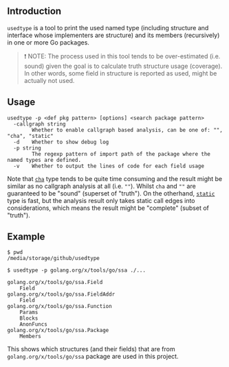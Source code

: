 ## Introduction

`usedtype` is a tool to print the used named type (including structure and interface whose implementers are structure) and its members (recursively) in one or more Go packages.

> ❗ NOTE: The process used in this tool tends to be over-estimated (i.e. sound) given the goal is to calculate truth structure usage (coverage). In other words, some field in structure is reported as used, might be actually not used.

## Usage

```shell
usedtype -p <def pkg pattern> [options] <search package pattern>
  -callgraph string
        Whether to enable callgraph based analysis, can be one of: "", "cha", "static"
  -d    Whether to show debug log
  -p string
        The regexp pattern of import path of the package where the named types are defined.
  -v    Whether to output the lines of code for each field usage
```

Note that [`cha`](https://pkg.go.dev/golang.org/x/tools@v0.0.0-20210102185154-773b96fafca2/go/callgraph/cha) type tends to be quite time consuming and the result might be similar as no callgraph analysis at all (i.e. `""`). Whilst `cha` and `""` are guaranteed to be "sound" (superset of "truth"). On the otherhand, [`static`](https://pkg.go.dev/golang.org/x/tools@v0.0.0-20210102185154-773b96fafca2/go/callgraph/static) type is fast, but the analysis result only takes static call edges into considerations, which means the result might be "complete" (subset of "truth").

## Example

```shell
$ pwd                         
/media/storage/github/usedtype 

$ usedtype -p golang.org/x/tools/go/ssa ./...
                                              
golang.org/x/tools/go/ssa.Field               
    Field                                     
golang.org/x/tools/go/ssa.FieldAddr           
    Field                                     
golang.org/x/tools/go/ssa.Function            
    Params                                    
    Blocks                                    
    AnonFuncs                                 
golang.org/x/tools/go/ssa.Package             
    Members                                   
```

This shows which structures (and their fields) that are from `golang.org/x/tools/go/ssa` package are used in this project.
